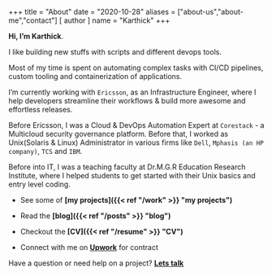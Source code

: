 +++
title = "About"
date = "2020-10-28"
aliases = ["about-us","about-me","contact"]
[ author ]
  name = "Karthick"
+++

**Hi, I’m Karthick**.

I like building new stuffs with scripts and different devops tools.

Most of my time is spent on automating complex tasks with CI/CD pipelines, custom tooling and containerization of applications.

I’m currently working with `Ericsson`, as an Infrastructure Engineer, where I help developers streamline their workflows & build more awesome and effortless releases.

Before Ericsson, I was a Cloud & DevOps Automation Expert at `Corestack` - a Multicloud security governance platform. Before that, I worked as Unix(Solaris & Linux) Administrator in various firms like `Dell`, `Mphasis (an HP company)`, `TCS` and `IBM`.

Before into IT, I was a teaching faculty at Dr.M.G.R Education Research Institute, where I helped students to get started with their Unix basics and entry level coding.

- See some of **[my projects]({{< ref "/work" >}} "my projects")**

- Read the **[blog]({{< ref "/posts" >}} "blog")**

- Checkout the **[CV]({{< ref "/resume" >}} "CV")**

- Connect with me on **[Upwork](https://www.upwork.com/freelancers/~01797a2c9c32d93331)** for contract

Have a question or need help on a project? **[Lets talk](mailto:kkzone@gmail.com)**
